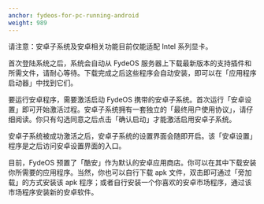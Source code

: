 ```yaml
---
anchor: fydeos-for-pc-running-android
weight: 989
---
```

请注意：安卓子系统及安卓相关功能目前仅能适配 Intel 系列显卡。

首次登陆系统之后，系统会自动从 FydeOS 服务器上下载最新版本的支持插件和所需文件，请耐心等待。下载完成之后这些程序会自动安装，即可以在「应用程序启动器」中找到它们。

要运行安卓程序，需要激活启动 FydeOS 携带的安卓子系统。首次运行「安卓设置」即可开始激活过程。安卓子系统拥有一套独立的「最终用户使用协议」，请仔细阅读。你只有勾选同意之后点击「确认启动」才能激活启用安卓子系统。

安卓子系统被成功激活之后，安卓子系统的设置界面会随即开启。该「安卓设置」程序是之后访问安卓设置界面的入口。

目前，FydeOS 预置了「酷安」作为默认的安卓应用商店。你可以在其中下载安装你所需要的应用程序。当然，你也可以自行下载 apk 文件，双击即可通过「旁加载」的方式安装该 apk 程序；或者自行安装一个你喜欢的安卓市场程序，通过该市场程序安装新的安卓软件。
